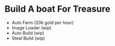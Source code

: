 # Build A boat For Treasure
- Auto Farm (20k gold per hour)
- Image Loader (wip)
- Auto Build (wip)
- Steal Build (wip)

```lua
```

